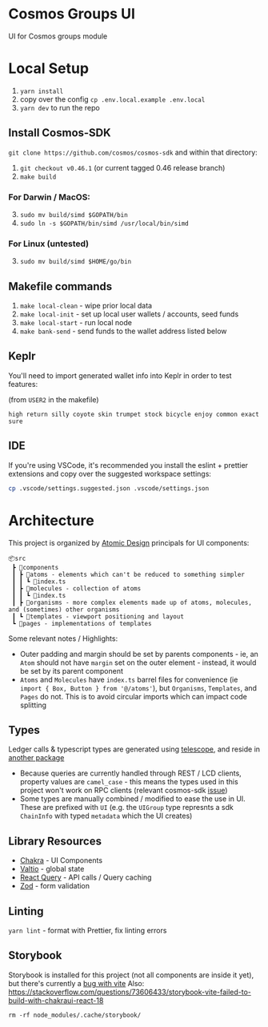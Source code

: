 # Cosmos Groups UI

UI for Cosmos groups module

# Local Setup

1. `yarn install`
2. copy over the config `cp .env.local.example .env.local`
3. `yarn dev` to run the repo

## Install Cosmos-SDK

`git clone https://github.com/cosmos/cosmos-sdk` and within that directory:

1. `git checkout v0.46.1` (or current tagged 0.46 release branch)
2. `make build`

### For Darwin / MacOS:

3. `sudo mv build/simd $GOPATH/bin`
4. `sudo ln -s $GOPATH/bin/simd /usr/local/bin/simd`

### For Linux (untested)

3. `sudo mv build/simd $HOME/go/bin`

## Makefile commands

1. `make local-clean` - wipe prior local data
2. `make local-init` - set up local user wallets / accounts, seed funds
3. `make local-start` - run local node
4. `make bank-send` - send funds to the wallet address listed below

## Keplr

You'll need to import generated wallet info into Keplr in order to test features:

(from `USER2` in the makefile)

```
high return silly coyote skin trumpet stock bicycle enjoy common exact sure
```

## IDE

If you're using VSCode, it's recommended you install the eslint + prettier extensions and copy over the suggested workspace settings:

```sh
cp .vscode/settings.suggested.json .vscode/settings.json
```

# Architecture

This project is organized by [Atomic Design](https://bradfrost.com/blog/post/atomic-web-design/) principals for UI components:

```
📦src
 ┣ 📂components
 ┃ ┣ 📂atoms - elements which can't be reduced to something simpler
 ┃ ┃ ┗ 📜index.ts
 ┃ ┣ 📂molecules - collection of atoms
 ┃ ┃ ┗ 📜index.ts
 ┃ ┣ 📂organisms - more complex elements made up of atoms, molecules, and (sometimes) other organisms
 ┃ ┗ 📂templates - viewport positioning and layout
 ┗ 📂pages - implementations of templates
```

Some relevant notes / Highlights:

- Outer padding and margin should be set by parents components - ie, an `Atom` should not have `margin` set on the outer element - instead, it would be set by its parent component
- `Atoms` and `Molecules` have `index.ts` barrel files for convenience (ie `import { Box, Button } from '@/atoms'`), but `Organisms`, `Templates`, and `Pages` do not. This is to avoid circular imports which can impact code splitting

## Types

Ledger calls & typescript types are generated using [telescope](https://github.com/osmosis-labs/telescope), and reside in [another package](https://github.com/haveanicedavid/cosmos-groups-ts)

- Because queries are currently handled through REST / LCD clients, property values are `camel_case` - this means the types used in this project won't work on RPC clients (relevant cosmos-sdk [issue](https://github.com/cosmos/cosmos-sdk/issues/8055))
- Some types are manually combined / modified to ease the use in UI. These are prefixed with `UI` (e.g. the `UIGroup` type represnts a sdk `ChainInfo` with typed `metadata` which the UI creates)

## Library Resources

- [Chakra](https://chakra-ui.com/) - UI Components
- [Valtio](https://valtio.pmnd.rs/) - global state
- [React Query](https://tanstack.com/query/v4) - API calls / Query caching
- [Zod](https://github.com/colinhacks/zod) - form validation

## Linting

`yarn lint` - format with Prettier, fix linting errors

## Storybook

Storybook is installed for this project (not all components are inside it yet), but there's currently a [bug with vite](https://github.com/chakra-ui/chakra-ui/issues/6338) Also:
https://stackoverflow.com/questions/73606433/storybook-vite-failed-to-build-with-chakraui-react-18

```
rm -rf node_modules/.cache/storybook/
```
